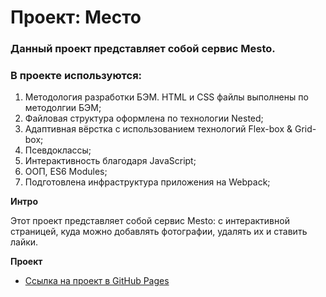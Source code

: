 # Проект: Место

### Данный проект представляет собой сервис Mesto.

### В проекте используются:
1. Методология разработки БЭМ. HTML и CSS файлы выполнены по методолгии БЭМ;
2. Файловая структура оформлена по технологии Nested;
3. Адаптивная вёрстка с использованием технологий Flex-box & Grid-box;
4. Псевдоклассы;
5. Интерактивность благодаря JavaScript;
6. ООП, ES6 Modules;
7. Подготовлена инфраструктура приложения на Webpack;


**Интро**

Этот проект представляет собой сервис Mesto: с интерактивной страницей, куда можно добавлять фотографии, удалять их и ставить лайки.

**Проект**

* [Ссылка на проект в GitHub Pages](https://grantoom.github.io/mesto/)